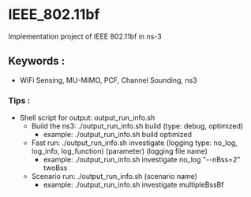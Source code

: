# IEEE_802.11bf
Implementation project of IEEE 802.11bf in ns-3

## Keywords :
- WiFi Sensing, MU-MIMO, PCF, Channel Sounding, ns3

### Tips : 
- Shell script for output: output_run_info.sh
    - Build the ns3: ./output_run_info.sh build (type: debug, optimized)
        - example: ./output_run_info.sh build optimized
    - Fast run: ./output_run_info.sh investigate (logging type: no_log, log_info, log_function) (parameter) (logging file name)
        - example: ./output_run_info.sh investigate no_log "--nBss=2" twoBss
    - Scenario run: ./output_run_info.sh (scenario name)
        - example: ./output_run_info.sh investigate multipleBssBf
